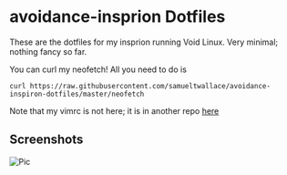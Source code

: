 # avoidance-insprion Dotfiles

These are the dotfiles for my insprion running Void Linux. Very minimal; nothing fancy so far.

You can curl my neofetch! All you need to do is 

```
curl https://raw.githubusercontent.com/samueltwallace/avoidance-inspiron-dotfiles/master/neofetch
```
Note that my vimrc is not here; it is in another repo [here](https://github.com/samueltwallace/modvim)

## Screenshots

![Pic](2020-09-20-232823_3286x1080_scrot.png)
